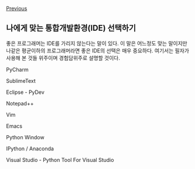 [Previous](..)
## 나에게 맞는 통합개발환경(IDE) 선택하기
좋은 프로그래머는 IDE를 가리지 않는다는 말이 있다. 이 말은 어느정도 맞는 말이지만 나같은 평균이하의 프로그래머라면 좋은 IDE의 선택은 매우 중요하다. 여기서는 필자가 사용해 본 것들 위주이며 경험담위주로 설명할 것이다.

PyCharm

SublimeText

Eclipse - PyDev

Notepad++

Vim

Emacs

Python Window

IPython / Anaconda

Visual Studio - Python Tool For Visual Studio